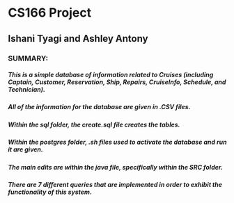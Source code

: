 # CS166 Project
## Ishani Tyagi and Ashley Antony 
### SUMMARY: 
##### This is a simple database of information related to Cruises (including Captain, Customer, Reservation, Ship, Repairs, CruiseInfo, Schedule, and Technician).
##### All of the information for the database are given in .CSV files. 
##### Within the sql folder, the create.sql file creates the tables.
##### Within the postgres folder, .sh files used to activate the database and run it are given.
##### The main edits are within the java file, specifically within the SRC folder.
##### There are 7 different queries that are implemented in order to exhibit the functionality of this system.
